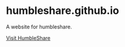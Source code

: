 humbleshare.github.io
=====================
A website for humbleshare.

[Visit HumbleShare](//humbleshare.github.io)
